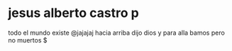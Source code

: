 # jesus alberto castro p
todo el mundo existe @jajajaj
hacia arriba dijo dios y para alla bamos pero no muertos $
